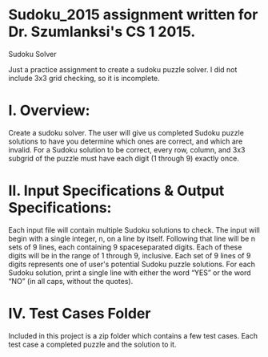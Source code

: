 # Sudoku_2015 assignment written for Dr. Szumlanksi's CS 1 2015. 
Sudoku Solver

Just a practice assignment to create a sudoku puzzle solver.
I did not include 3x3 grid checking, so it is incomplete.

I. Overview:
=========
Create a sudoku solver.
The user will give us completed Sudoku puzzle solutions to have you determine which ones
are correct, and which are invalid. For a Sudoku solution to be correct, every row, column, and 3x3
subgrid of the puzzle must have each digit (1 through 9) exactly once.

II. Input Specifications & Output Specifications:
=====================

Each input file will contain multiple Sudoku solutions to check. The input will begin with a single
integer, n, on a line by itself. Following that line will be n sets of 9 lines, each containing 9 spaceseparated
digits. Each of these digits will be in the range of 1 through 9, inclusive. Each set of 9 lines of
9 digits represents one of user's potential Sudoku puzzle solutions.
For each Sudoku solution, print a single line with either the word “YES” or the word “NO” (in all caps,
without the quotes).


IV. Test Cases Folder
====================
Included in this project is a zip folder which contains a few test cases. Each test case a completed puzzle and the solution to it.

